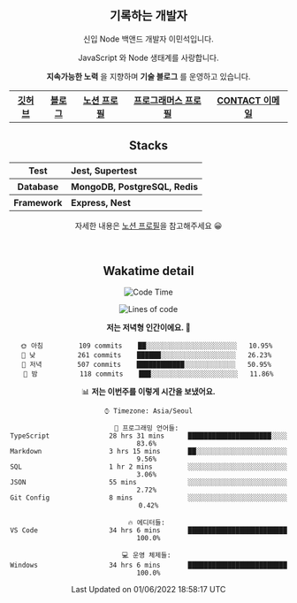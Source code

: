 <h2 font-size="20px" align="center"> 기록하는 개발자 </h2>

<div align="center">
  
  <p>신입 Node 백앤드 개발자 이민석입니다.</p>
  <p>JavaScript 와 Node 생태계를 사랑합니다.</p>
  <p><strong>지속가능한 노력</strong> 을 지향하며 <strong>기술 블로그</strong> 를 운영하고 있습니다.</p>
  
  <p></p>
  <table>
    <tr>
      <th>
          <a href="https://github.com/unchaptered"> 깃허브 </a>
      </th>
      <th>
          <a href="https://velog.io/@unchapterd"> 블로그 </a>
      </th>
      <th>
          <a href="https://www.notion.so/9cf275a5af0441529ba7ba43f0d51f40"> 노션 프로필 </a>
      </th>
      <th>
          <a href="https://programmers.co.kr/pr/workstation19961002_3722"> 프로그래머스 프로필 </a>
      </th>
      <th>
          <a href="workstation19961002@gamil.com"> CONTACT 이메일 </a>
      </th>
    </tr>
  </table>
 

<h2 font-size="20px" align="center"> Stacks </h2>

<div align="center">
  <table font-weight="100">
    <tr>
      <th>Test</th>
      <th align="left">Jest, Supertest</th>
    </tr>
    <tr>
      <th>Database</th>
      <th align="left">MongoDB, PostgreSQL, Redis</th>
    </tr>
    <tr>
      <th>Framework</th>
      <th align="left">Express, Nest</th>
    </tr>
  </table>
  
  <footer> 자세한 내용은 <a href="https://band-queen-769.notion.site/9cf275a5af0441529ba7ba43f0d51f40">노션 프로필</a>을 참고해주세요 😀 </footer>
  
</div>
  
&nbsp;

<h2 font-size="20px" align="center"> Wakatime detail </h2>

<div align="center">

<!--START_SECTION:waka-->
![Code Time](http://img.shields.io/badge/Code%20Time-0%20secs-blue)

![Lines of code](https://img.shields.io/badge/%EC%A0%80%EB%8A%94%20%EC%97%AC%ED%83%9C%EA%B9%8C%EC%A7%80%20-856%20Thousand%20%EC%A4%84%EC%9D%98%20%EC%BD%94%EB%93%9C%EB%A5%BC%20%EC%9E%91%EC%84%B1%ED%96%88%EC%96%B4%EC%9A%94.-blue)

**저는 저녁형 인간이에요. 🦉** 

```text
🌞 아침         109 commits    ██░░░░░░░░░░░░░░░░░░░░░░░   10.95% 
🌆 낮　         261 commits    ██████░░░░░░░░░░░░░░░░░░░   26.23% 
🌃 저녁         507 commits    ████████████░░░░░░░░░░░░░   50.95% 
🌙 밤　         118 commits    ███░░░░░░░░░░░░░░░░░░░░░░   11.86%

```


📊 **저는 이번주를 이렇게 시간을 보냈어요.** 

```text
⌚︎ Timezone: Asia/Seoul

💬 프로그래밍 언어들: 
TypeScript               28 hrs 31 mins      █████████████████████░░░░   83.6% 
Markdown                 3 hrs 15 mins       ██░░░░░░░░░░░░░░░░░░░░░░░   9.56% 
SQL                      1 hr 2 mins         ░░░░░░░░░░░░░░░░░░░░░░░░░   3.06% 
JSON                     55 mins             ░░░░░░░░░░░░░░░░░░░░░░░░░   2.72% 
Git Config               8 mins              ░░░░░░░░░░░░░░░░░░░░░░░░░   0.42%

🔥 에디터들: 
VS Code                  34 hrs 6 mins       █████████████████████████   100.0%

💻 운영 체제들: 
Windows                  34 hrs 6 mins       █████████████████████████   100.0%

```


 Last Updated on 01/06/2022 18:58:17 UTC
<!--END_SECTION:waka-->
  
</div>

